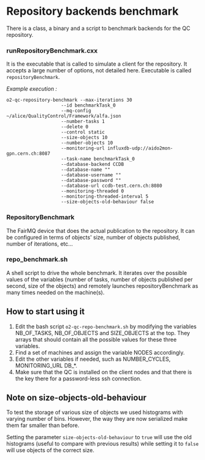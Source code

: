 # Repository backends benchmark

There is a class, a binary and a script to benchmark backends for the
QC repository.

### runRepositoryBenchmark.cxx

It is the executable that is called to simulate a client for the
repository. It accepts a large number of options, not detailed here.
Executable is called `repositoryBenchmark`.

_Example execution :_
```
o2-qc-repository-benchmark --max-iterations 30
                    --id benchmarkTask_0
                    --mq-config ~/alice/QualityControl/Framework/alfa.json
                    --number-tasks 1
                    --delete 0
                    --control static
                    --size-objects 10
                    --number-objects 10
                    --monitoring-url influxdb-udp://aido2mon-gpn.cern.ch:8087
                    --task-name benchmarkTask_0
                    --database-backend CCDB
                    --database-name ""
                    --database-username ""
                    --database-password ""
                    --database-url ccdb-test.cern.ch:8080
                    --monitoring-threaded 0
                    --monitoring-threaded-interval 5
                    --size-objects-old-behaviour false
```

### RepositoryBenchmark

The FairMQ device that does the actual publication to the repository.
It can be configured in terms of objects' size, number of objects
published, number of iterations, etc...

### repo_benchmark.sh

A shell script to drive the whole benchmark. It iterates over the
possible values of the variables (number of tasks, number of objects
published per second, size of the objects) and remotely launches
repositoryBenchmark as many times needed on the machine(s).

## How to start using it

1. Edit the bash script `o2-qc-repo-benchmark.sh` by modifying the variables
NB_OF_TASKS, NB_OF_OBJECTS and SIZE_OBJECTS at the top. They arrays
that should contain all the possible values for these three variables.
2. Find a set of machines and assign the variable NODES accordingly.
3. Edit the other variables if needed, such as NUMBER_CYCLES, MONITORING_URL
DB_*.
4. Make sure that the QC is installed on the client nodes and that there
is the key there for a password-less ssh connection.

## Note on size-objects-old-behaviour

To test the storage of various size of objects we used histograms with varying number of bins. However, the way they are now serialized make them far smaller than before. 

Setting the parameter `size-objects-old-behaviour` to `true` will use the old histograms (useful to compare with previous results) while setting it to `false` will use objects of the correct size. 